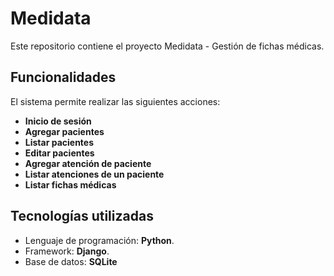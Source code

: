 # Medidata

Este repositorio contiene el proyecto Medidata - Gestión de fichas médicas.

## Funcionalidades

El sistema permite realizar las siguientes acciones:
- **Inicio de sesión**
- **Agregar pacientes**
- **Listar pacientes**
- **Editar pacientes**
- **Agregar atención de paciente**
- **Listar atenciones de un paciente**
- **Listar fichas médicas**

## Tecnologías utilizadas

- Lenguaje de programación: **Python**.
- Framework: **Django**.
- Base de datos: **SQLite**
